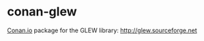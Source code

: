 # conan-glew

[Conan.io](https://conan.io) package for the GLEW library: http://glew.sourceforge.net
